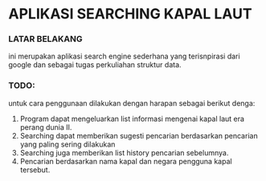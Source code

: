 # APLIKASI SEARCHING KAPAL LAUT

### LATAR BELAKANG
ini merupakan aplikasi search engine sederhana yang terisnpirasi dari google
dan sebagai tugas perkuliahan struktur data. 

### TODO:
untuk cara penggunaan dilakukan dengan harapan sebagai berikut denga:
1. Program dapat mengeluarkan list informasi mengenai kapal laut era perang dunia II.
2. Searching dapat memberikan sugesti pencarian berdasarkan pencarian yang paling sering dilakukan 
3. Searching juga memberikan list history pencarian sebelumnya.
4. Pencarian berdasarkan nama kapal dan negara pengguna kapal tersebut.
